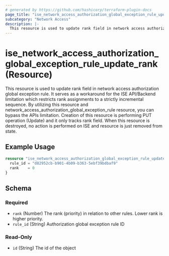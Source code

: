 ```yaml
---
# generated by https://github.com/hashicorp/terraform-plugin-docs
page_title: "ise_network_access_authorization_global_exception_rule_update_rank Resource - terraform-provider-ise"
subcategory: "Network Access"
description: |-
  This resource is used to update rank field in network access authorization global exception rule. It serves as a workaround for the ISE API/Backend limitation which restricts rank assignments to a strictly incremental sequence. By utilizing this resource and network_access_authorization_global_exception_rule resource, you can bypass the APIs limitation. Creation of this resource is performing PUT operation (Update) and it only tracks rank field. When this resource is destroyed, no action is performed on ISE and resource is just removed from state.
---
```


# ise_network_access_authorization_global_exception_rule_update_rank (Resource)

This resource is used to update rank field in network access authorization global exception rule. It serves as a workaround for the ISE API/Backend limitation which restricts rank assignments to a strictly incremental sequence. By utilizing this resource and network_access_authorization_global_exception_rule resource, you can bypass the APIs limitation. Creation of this resource is performing PUT operation (Update) and it only tracks rank field. When this resource is destroyed, no action is performed on ISE and resource is just removed from state.

## Example Usage

```terraform
resource "ise_network_access_authorization_global_exception_rule_update_rank" "example" {
  rule_id = "d82952cb-b901-4b09-b363-5ebf39bdbaf9"
  rank    = 0
}
```

<!-- schema generated by tfplugindocs -->
## Schema

### Required

- `rank` (Number) The rank (priority) in relation to other rules. Lower rank is higher priority.
- `rule_id` (String) Authorization global exception rule ID

### Read-Only

- `id` (String) The id of the object
